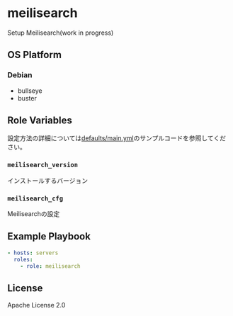 meilisearch
=================

Setup Meilisearch(work in progress)

OS Platform
-----------------

### Debian

- bullseye
- buster

Role Variables
--------------

設定方法の詳細については[defaults/main.yml](defaults/main.yml)のサンプルコードを参照してください。

### `meilisearch_version`

インストールするバージョン

### `meilisearch_cfg`

Meilisearchの設定

Example Playbook
--------------

```yaml
- hosts: servers
  roles:
    - role: meilisearch
```

License
--------------

Apache License 2.0
